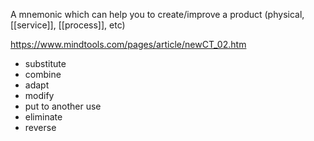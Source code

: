 A mnemonic which can help you to create/improve a product (physical, [[service]], [[process]], etc)

https://www.mindtools.com/pages/article/newCT_02.htm

- substitute
- combine
- adapt
- modify
- put to another use
- eliminate
- reverse